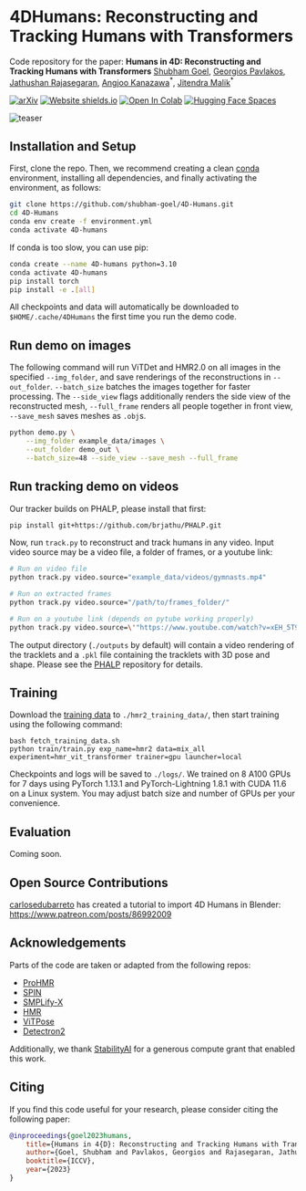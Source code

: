 # 4DHumans: Reconstructing and Tracking Humans with Transformers
Code repository for the paper:
**Humans in 4D: Reconstructing and Tracking Humans with Transformers**
[Shubham Goel](https://people.eecs.berkeley.edu/~shubham-goel/), [Georgios Pavlakos](https://geopavlakos.github.io/), [Jathushan Rajasegaran](http://people.eecs.berkeley.edu/~jathushan/), [Angjoo Kanazawa](https://people.eecs.berkeley.edu/~kanazawa/)<sup>\*</sup>, [Jitendra Malik](http://people.eecs.berkeley.edu/~malik/)<sup>\*</sup>

[![arXiv](https://img.shields.io/badge/arXiv-2305.20091-00ff00.svg)](https://arxiv.org/pdf/2305.20091.pdf)  [![Website shields.io](https://img.shields.io/website-up-down-green-red/http/shields.io.svg)](https://shubham-goel.github.io/4dhumans/)     [![Open In Colab](https://colab.research.google.com/assets/colab-badge.svg)](https://colab.research.google.com/drive/1Ex4gE5v1bPR3evfhtG7sDHxQGsWwNwby?usp=sharing)  [![Hugging Face Spaces](https://img.shields.io/badge/%F0%9F%A4%97%20Hugging%20Face-Spaces-blue)](https://huggingface.co/spaces/brjathu/HMR2.0)


![teaser](assets/teaser.png)

## Installation and Setup
First, clone the repo. Then, we recommend creating a clean [conda](https://docs.conda.io/) environment, installing all dependencies, and finally activating the environment, as follows:
```bash
git clone https://github.com/shubham-goel/4D-Humans.git
cd 4D-Humans
conda env create -f environment.yml
conda activate 4D-humans
```

If conda is too slow, you can use pip:
```bash
conda create --name 4D-humans python=3.10
conda activate 4D-humans
pip install torch
pip install -e .[all]
```

All checkpoints and data will automatically be downloaded to `$HOME/.cache/4DHumans` the first time you run the demo code.

## Run demo on images
The following command will run ViTDet and HMR2.0 on all images in the specified `--img_folder`, and save renderings of the reconstructions in `--out_folder`. `--batch_size` batches the images together for faster processing. The `--side_view` flags additionally renders the side view of the reconstructed mesh, `--full_frame` renders all people together in front view, `--save_mesh` saves meshes as `.obj`s.
```bash
python demo.py \
    --img_folder example_data/images \
    --out_folder demo_out \
    --batch_size=48 --side_view --save_mesh --full_frame
```

## Run tracking demo on videos
Our tracker builds on PHALP, please install that first:
```bash
pip install git+https://github.com/brjathu/PHALP.git
```

Now, run `track.py` to reconstruct and track humans in any video. Input video source may be a video file, a folder of frames, or a youtube link:
```bash
# Run on video file
python track.py video.source="example_data/videos/gymnasts.mp4"

# Run on extracted frames
python track.py video.source="/path/to/frames_folder/"

# Run on a youtube link (depends on pytube working properly)
python track.py video.source=\'"https://www.youtube.com/watch?v=xEH_5T9jMVU"\'
```
The output directory (`./outputs` by default) will contain a video rendering of the tracklets and a `.pkl` file containing the tracklets with 3D pose and shape. Please see the [PHALP](https://github.com/brjathu/PHALP) repository for details.

## Training
Download the [training data](https://www.dropbox.com/sh/mjdwu59fxuhls5h/AACQ6FCGSrggUXmRzuubRHXIa) to `./hmr2_training_data/`, then start training using the following command:
```
bash fetch_training_data.sh
python train/train.py exp_name=hmr2 data=mix_all experiment=hmr_vit_transformer trainer=gpu launcher=local
```
Checkpoints and logs will be saved to `./logs/`. We trained on 8 A100 GPUs for 7 days using PyTorch 1.13.1 and PyTorch-Lightning 1.8.1 with CUDA 11.6 on a Linux system. You may adjust batch size and number of GPUs per your convenience.

## Evaluation
Coming soon.

## Open Source Contributions
[carlosedubarreto](https://github.com/carlosedubarreto/) has created a tutorial to import 4D Humans in Blender: https://www.patreon.com/posts/86992009

## Acknowledgements
Parts of the code are taken or adapted from the following repos:
- [ProHMR](https://github.com/nkolot/ProHMR)
- [SPIN](https://github.com/nkolot/SPIN)
- [SMPLify-X](https://github.com/vchoutas/smplify-x)
- [HMR](https://github.com/akanazawa/hmr)
- [ViTPose](https://github.com/ViTAE-Transformer/ViTPose)
- [Detectron2](https://github.com/facebookresearch/detectron2)

Additionally, we thank [StabilityAI](https://stability.ai/) for a generous compute grant that enabled this work.

## Citing
If you find this code useful for your research, please consider citing the following paper:

```bibtex
@inproceedings{goel2023humans,
    title={Humans in 4{D}: Reconstructing and Tracking Humans with Transformers},
    author={Goel, Shubham and Pavlakos, Georgios and Rajasegaran, Jathushan and Kanazawa, Angjoo and Malik, Jitendra},
    booktitle={ICCV},
    year={2023}
}
```
